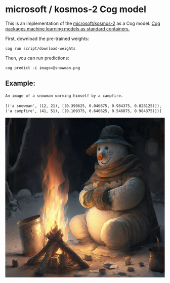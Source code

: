 # microsoft / kosmos-2 Cog model

This is an implementation of the [microsoft/kosmos-2](https://huggingface.co/microsoft/kosmos-2-patch14-224) as a Cog model. [Cog packages machine learning models as standard containers.](https://github.com/replicate/cog)

First, download the pre-trained weights:

    cog run script/download-weights

Then, you can run predictions:

    cog predict -i image=@snowman.png

## Example:

```
An image of a snowman warming himself by a campfire.

[('a snowman', (12, 21), [(0.390625, 0.046875, 0.984375, 0.828125)]), ('a campfire', (41, 51), [(0.109375, 0.640625, 0.546875, 0.984375)])]
```

![alt text](snowman.png)